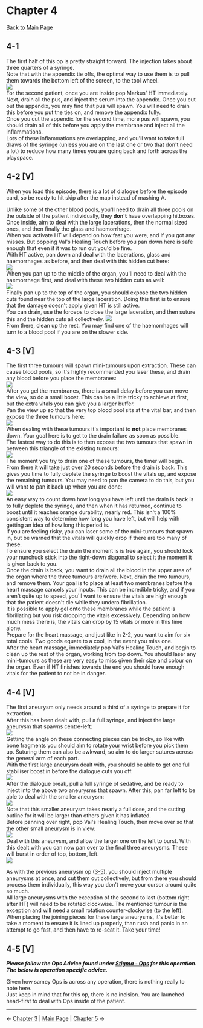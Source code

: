 
# Chapter 4

[Back to Main Page](../index.md)

## 4-1

The first half of this op is pretty straight forward. The injection takes about three quarters of a syringe. <br>
Note that with the appendix tie offs, the optimal way to use them is to pull them towards the bottom left of the screen, to the tool wheel. <br>
![](img/4-1_tiesAngle.png) <br>
For the second patient, once you are inside pop Markus' HT immediately. <br>
Next, drain all the pus, and inject the serum into the appendix. Once you cut out the appendix, you may find that pus will spawn. You will need to drain this before you put the ties on, and remove the appendix fully. <br>
Once you cut the appendix for the second time, more pus will spawn, you should drain all of this before you apply the membrane and inject all the inflammations. <br>
Lots of these inflammations are overlapping, and you'll want to take full draws of the syringe (unless you are on the last one or two that don't need a lot) to reduce how many times you are going back and forth across the playspace. <br>

## 4-2 [V]

When you load this episode, there is a lot of dialogue before the episode card, so be ready to hit skip after the map instead of mashing A. <br>

Unlike some of the other blood pools, you'll need to drain all three pools on the outside of the patient individually, they **don't** have overlapping hitboxes. <br>
Once inside, aim to deal with the large lacerations, then the normal sized ones, and then finally the glass and haemorrhage. <br>
When you activate HT will depend on how fast you were, and if you got any misses. But popping Val's Healing Touch before you pan down here is safe enough that even if it was to run out you'd be fine. <br>
With HT active, pan down and deal with the lacerations, glass and haemorrhages as before, and then deal with this hidden cut here: <br>
![](img/4-2_firstHiddenCut.png) <br>
When you pan up to the middle of the organ, you'll need to deal with the haemorrhage first, and deal with these two hidden cuts as well: <br>
![](img/4-2_secondHiddenCuts.png) <br>
Finally pan up to the top of the organ, you should expose the two hidden cuts found near the top of the large laceration. Doing this first is to ensure that the damage doesn't apply given HT is still active. <br>
You can drain, use the forceps to close the large laceration, and then suture this and the hidden cuts all collectively.
![](img/4-2_thirdHiddenCuts.png) <br>
From there, clean up the rest. You may find one of the haemorrhages will turn to a blood pool if you are on the slower side. <br>

## 4-3 [V]

The first three tumours will spawn mini-tumours upon extraction. These can cause blood pools, so it's highly recommended you laser these, and drain any blood before you place the membranes: <br>
![](img/4-3_firstTumours.png) <br>
After you gel the membranes, there is a small delay before you can move the view, so do a small boost. This can be a little tricky to achieve at first, but the extra vitals you can give you a larger buffer. <br>
Pan the view up so that the very top blood pool sits at the vital bar, and then expose the three tumours here: <br>
![](img/4-3_secondTumours.png) <br>
When dealing with these tumours it's important to **not** place membranes down. Your goal here is to get to the drain failure as soon as possible. <br>
The fastest way to do this is to then expose the two tumours that spawn in between this triangle of the existing tumours: <br>
![](img/4-3_thirdTumours.ong) <br>
The moment you try to drain one of these tumours, the timer will begin. From there it will take just over 20 seconds before the drain is back. This gives you time to fully deplete the syringe to boost the vitals up, and expose the remaining tumours. You may need to pan the camera to do this, but you will want to pan it back up when you are done: <br>
![](img/4-3_fourthTumours.png) <br>
An easy way to count down how long you have left until the drain is back is to fully deplete the syringe, and then when it has returned, continue to boost until it reaches orange durability, nearly red. This isn't a 100% consistent way to determine how long you have left, but will help with getting an idea of how long this period is. <br>
If you are feeling risky, you can laser some of the mini-tumours that spawn in, but be warned that the vitals will quickly drop if there are too many of these. <br>
To ensure you select the drain the moment is is free again, you should lock your nunchuck stick into the right-down diagonal to select it the moment it is given back to you. <br>
Once the drain is back, you want to drain all the blood in the upper area of the organ where the three tumours are/were. Next, drain the two tumours, and remove them. Your goal is to place at least two membranes before the heart massage cancels your inputs. This can be incredible tricky, and if you aren't quite up to speed, you'll want to ensure the vitals are high enough that the patient doesn't die while they undero fibrillation. <br>
It is possible to apply gel onto these membranes while the patient is fibrillating but you risk dropping the vitals excessively. Depending on how much mess there is, the vitals can drop by 15 vitals or more in this time alone. <br>
Prepare for the heart massage, and just like in 2-2, you want to aim for six total cools. Two goods equate to a cool, in the event you miss one. <br>
After the heart massage, immediately pop Val's Healing Touch, and begin to clean up the rest of the organ, working from top down. You should laser any mini-tumours as these are very easy to miss given their size and colour on the organ. Even if HT finishes towards the end you should have enough vitals for the patient to not be in danger. <br>

## 4-4 [V]

The first aneurysm only needs around a third of a syringe to prepare it for extraction. <br>
After this has been dealt with, pull a full syringe, and inject the large aneurysm that spawns centre-left: <br>
![](img/4-4_largeAneurysm.png) <br>
Getting the angle on these connecting pieces can be tricky, so like with bone fragments you should aim to rotate your wrist before you pick them up. Suturing them can also be awkward, so aim to do larger sutures across the general arm of each part. <br>
With the first large aneurysm dealt with, you should be able to get one full stabiliser boost in before the dialogue cuts you off. <br>
![](img/4-4_pairAneurysms.png) <br>
After the dialogue break, pull a full syringe of sedative, and be ready to inject into the above two aneurysms that spawn. After this, pan far left to be able to deal with the smaller aneurysm: <br>
![](img/4-4_panLeft.png) <br>
Note that this smaller aneurysm takes nearly a full dose, and the cutting outline for it will be larger than others given it has inflated. <br>
Before panning over right, pop Val's Healing Touch, then move over so that the other small aneurysm is in view: <br>
![](img/4-4_midSmall.png) <br>
Deal with this aneurysm, and allow the larger one on the left to burst. With this dealt with you can now pan over to the final three aneurysms. These will burst in order of top, bottom, left. <br>
![](img/4-4_lastAneurysms.png) <br>

As with the previous aneurysm op ([3-5](chp3.md#3-5-v)), you should inject multiple aneurysms at once, and cut them out collectively, but from there you should process them individually, this way you don't move your cursor around quite so much. <br>
All large aneurysms with the exception of the second to last (bottom right after HT) will need to be rotated clockwise. The mentioned tumour is the exception and will need a small rotation counter-clockwise (to the left). <br>
When placing the joining pieces for these large aneurysms, it's better to take a moment to ensure it is lined up properly, than rush and panic in an attempt to go fast, and then have to re-seat it. Take your time! <br>

## 4-5 [V]

***Please follow the Ops Advice found under [Stigma - Ops](../stigma/ops.md) for this operation. The below is operation specific advice.*** <br>

Given how samey Ops is across any operation, there is nothing really to note here. <br>
Just keep in mind that for this op, there is no incision. You are launched head-first to deal with Ops inside of the patient. <br>

---

← [Chapter 3](chp3.md) | [Main Page](../index.md) | [Chapter 5](chp5.md) →